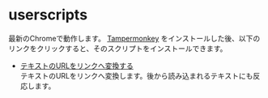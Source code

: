 # userscripts

最新のChromeで動作します。
[Tampermonkey](https://chrome.google.com/webstore/detail/tampermonkey/dhdgffkkebhmkfjojejmpbldmpobfkfo?hl=ja) をインストールした後、以下のリンクをクリックすると、そのスクリプトをインストールできます。

- [テキストのURLをリンクへ変換する](https://github.com/iskw7y/userscripts/raw/master/scripts/text-url-linker.user.js)  
  テキストのURLをリンクへ変換します。後から読み込まれるテキストにも反応します。
